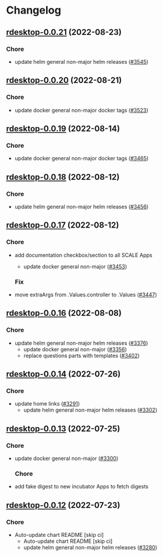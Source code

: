 # Changelog



## [rdesktop-0.0.21](https://github.com/truecharts/charts/compare/rdesktop-0.0.20...rdesktop-0.0.21) (2022-08-23)

### Chore

- update helm general non-major helm releases ([#3545](https://github.com/truecharts/charts/issues/3545))




## [rdesktop-0.0.20](https://github.com/truecharts/charts/compare/rdesktop-0.0.19...rdesktop-0.0.20) (2022-08-21)

### Chore

- update docker general non-major docker tags ([#3523](https://github.com/truecharts/charts/issues/3523))




## [rdesktop-0.0.19](https://github.com/truecharts/charts/compare/rdesktop-0.0.18...rdesktop-0.0.19) (2022-08-14)

### Chore

- update docker general non-major docker tags ([#3465](https://github.com/truecharts/charts/issues/3465))




## [rdesktop-0.0.18](https://github.com/truecharts/charts/compare/rdesktop-0.0.17...rdesktop-0.0.18) (2022-08-12)

### Chore

- update helm general non-major helm releases ([#3456](https://github.com/truecharts/charts/issues/3456))




## [rdesktop-0.0.17](https://github.com/truecharts/charts/compare/rdesktop-0.0.16...rdesktop-0.0.17) (2022-08-12)

### Chore

- add documentation checkbox/section to all SCALE Apps
  - update docker general non-major ([#3453](https://github.com/truecharts/charts/issues/3453))

  ### Fix

- move extraArgs from .Values.controller to .Values ([#3447](https://github.com/truecharts/charts/issues/3447))




## [rdesktop-0.0.16](https://github.com/truecharts/charts/compare/rdesktop-0.0.14...rdesktop-0.0.16) (2022-08-08)

### Chore

- update helm general non-major helm releases ([#3376](https://github.com/truecharts/charts/issues/3376))
  - update docker general non-major ([#3356](https://github.com/truecharts/charts/issues/3356))
  - replace questions parts with templates ([#3402](https://github.com/truecharts/charts/issues/3402))




## [rdesktop-0.0.14](https://github.com/truecharts/apps/compare/rdesktop-0.0.13...rdesktop-0.0.14) (2022-07-26)

### Chore

- update home links ([#3291](https://github.com/truecharts/apps/issues/3291))
  - update helm general non-major helm releases ([#3302](https://github.com/truecharts/apps/issues/3302))




## [rdesktop-0.0.13](https://github.com/truecharts/apps/compare/rdesktop-0.0.12...rdesktop-0.0.13) (2022-07-25)

### Chore

- update docker general non-major ([#3300](https://github.com/truecharts/apps/issues/3300))

  ### Chore

- add fake digest to new incubator Apps to fetch digests




## [rdesktop-0.0.12](https://github.com/truecharts/apps/compare/rdesktop-0.0.11...rdesktop-0.0.12) (2022-07-23)

### Chore

- Auto-update chart README [skip ci]
  - Auto-update chart README [skip ci]
  - update helm general non-major helm releases ([#3280](https://github.com/truecharts/apps/issues/3280))




